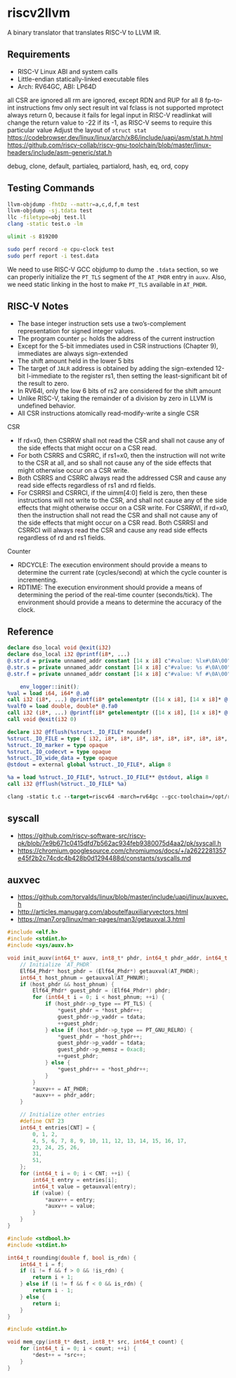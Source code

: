 # riscv2llvm

A binary translator that translates RISC-V to LLVM IR.

## Requirements

- RISC-V Linux ABI and system calls
- Little-endian statically-linked executable files
- Arch: RV64GC, ABI: LP64D

all CSR are ignored
all rm are ignored, except RDN and RUP for all 8 fp-to-int instructions
fmv only sect result int val
fclass is not supported
mprotect always return 0, because it fails for legal input in RISC-V
readlinkat will change the return value to -22 if its -1, as RISC-V seems to require this particular value
Adjust the layout of `struct stat`
    https://codebrowser.dev/linux/linux/arch/x86/include/uapi/asm/stat.h.html
    https://github.com/riscv-collab/riscv-gnu-toolchain/blob/master/linux-headers/include/asm-generic/stat.h

debug, clone, default, partialeq, partialord, hash, eq, ord, copy

## Testing Commands

``` Bash
llvm-objdump -fhtDz --mattr=a,c,d,f,m test
llvm-objdump -sj.tdata test
llc -filetype=obj test.ll
clang -static test.o -lm

ulimit -s 819200

sudo perf record -e cpu-clock test
sudo perf report -i test.data
```

We need to use RISC-V GCC objdump to dump the `.tdata` section, so we can properly initialize the `PT_TLS` segment of the `AT_PHDR` entry in `auxv`. Also, we need static linking in the host to make `PT_TLS` available in `AT_PHDR`.



## RISC-V Notes

- The base integer instruction sets use a two’s-complement representation for signed integer values.
- The program counter `pc` holds the address of the current instruction
- Except for the 5-bit immediates used in CSR instructions (Chapter 9), immediates are always sign-extended
- The shift amount held in the lower 5 bits
- The target of `JALR` address is obtained by adding the sign-extended 12-bit I-immediate to the register rs1, then setting the least-significant bit of the result to zero.
- In RV64I, only the low 6 bits of rs2 are considered for the shift amount
- Unlike RISC-V, taking the remainder of a division by zero in LLVM is undefined behavior.
- All CSR instructions atomically read-modify-write a single CSR

CSR
- If rd=x0, then CSRRW shall not read the CSR and shall not cause any of the side effects that might occur on a CSR read.
- For both CSRRS and CSRRC, if rs1=x0, then the instruction will not write to the CSR at all, and so shall not cause any of the side effects that might otherwise occur on a CSR write.
- Both CSRRS and CSRRC always read the addressed CSR and cause any read side effects regardless of rs1 and rd fields.
-  For CSRRSI and CSRRCI, if the uimm[4:0] field is zero, then these instructions will not write to the CSR, and shall not cause any of the side effects that might otherwise occur on a CSR write. For CSRRWI, if rd=x0, then the instruction shall not read the CSR and shall not cause any of the side effects that might occur on a CSR read. Both CSRRSI and CSRRCI will always read the CSR and cause any read side effects regardless of rd and rs1 fields.

Counter
- RDCYCLE: The execution environment should provide a means to determine the current rate (cycles/second) at which the cycle counter is incrementing.
- RDTIME: The execution environment should provide a means of determining the period of the real-time counter (seconds/tick). The environment should provide a means to determine the accuracy of the clock.

## Reference

``` llvm
declare dso_local void @exit(i32)
declare dso_local i32 @printf(i8*, ...)
@.str.d = private unnamed_addr constant [14 x i8] c"#value: %lx#\0A\00", align 1
@.str.s = private unnamed_addr constant [14 x i8] c"#value: %s #\0A\00", align 1
@.str.f = private unnamed_addr constant [14 x i8] c"#value: %f #\0A\00", align 1

    env_logger::init();
%val = load i64, i64* @.a0
call i32 (i8*, ...) @printf(i8* getelementptr ([14 x i8], [14 x i8]* @.str.d, i64 0, i64 0), i64 %val)
%valf0 = load double, double* @.fa0
call i32 (i8*, ...) @printf(i8* getelementptr ([14 x i8], [14 x i8]* @.str.f, i64 0, i64 0), double %valf0)
call void @exit(i32 0)

declare i32 @fflush(%struct._IO_FILE* noundef)
%struct._IO_FILE = type { i32, i8*, i8*, i8*, i8*, i8*, i8*, i8*, i8*, i8*, i8*, i8*, %struct._IO_marker*, %struct._IO_FILE*, i32, i32, i64, i16, i8, [1 x i8], i8*, i64, %struct._IO_codecvt*, %struct._IO_wide_data*, %struct._IO_FILE*, i8*, i64, i32, [20 x i8] }
%struct._IO_marker = type opaque
%struct._IO_codecvt = type opaque
%struct._IO_wide_data = type opaque
@stdout = external global %struct._IO_FILE*, align 8

%a = load %struct._IO_FILE*, %struct._IO_FILE** @stdout, align 8
call i32 @fflush(%struct._IO_FILE* %a)

clang -static t.c --target=riscv64 -march=rv64gc --gcc-toolchain=/opt/riscv64-elf-ubuntu-20.04-nightly-2022.06.10-nightly --sysroot=/opt/riscv64-elf-ubuntu-20.04-nightly-2022.06.10-nightly/riscv64-unknown-elf
```

## syscall

- <https://github.com/riscv-software-src/riscv-pk/blob/7e9b671c0415dfd7b562ac934feb9380075d4aa2/pk/syscall.h>
- <https://chromium.googlesource.com/chromiumos/docs/+/a2622281357e45f2b2c74cdc4b428b0d1294488d/constants/syscalls.md>

## auxvec

- <https://github.com/torvalds/linux/blob/master/include/uapi/linux/auxvec.h>
- <http://articles.manugarg.com/aboutelfauxiliaryvectors.html>
- <https://man7.org/linux/man-pages/man3/getauxval.3.html>

``` C
#include <elf.h>
#include <stdint.h>
#include <sys/auxv.h>

void init_auxv(int64_t* auxv, int8_t* phdr, int64_t phdr_addr, int64_t tdata) {
    // Initialize `AT_PHDR`
    Elf64_Phdr* host_phdr = (Elf64_Phdr*) getauxval(AT_PHDR);
    int64_t host_phnum = getauxval(AT_PHNUM);
    if (host_phdr && host_phnum) {
        Elf64_Phdr* guest_phdr = (Elf64_Phdr*) phdr;
        for (int64_t i = 0; i < host_phnum; ++i) {
            if (host_phdr->p_type == PT_TLS) {
                *guest_phdr = *host_phdr++;
                guest_phdr->p_vaddr = tdata;
                ++guest_phdr;
            } else if (host_phdr->p_type == PT_GNU_RELRO) {
                *guest_phdr = *host_phdr++;
                guest_phdr->p_vaddr = tdata;
                guest_phdr->p_memsz = 0xac8;
                ++guest_phdr;
            } else {
                *guest_phdr++ = *host_phdr++;
            }
        }
        *auxv++ = AT_PHDR;
        *auxv++ = phdr_addr;
    }

    // Initialize other entries
    #define CNT 23
    int64_t entries[CNT] = {
        0, 1, 2,
        4, 5, 6, 7, 8, 9, 10, 11, 12, 13, 14, 15, 16, 17,
        23, 24, 25, 26,
        31,
        51,
    };
    for (int64_t i = 0; i < CNT; ++i) {
        int64_t entry = entries[i];
        int64_t value = getauxval(entry);
        if (value) {
            *auxv++ = entry;
            *auxv++ = value;
        }
    }
}
```

``` C
#include <stdbool.h>
#include <stdint.h>

int64_t rounding(double f, bool is_rdn) {
    int64_t i = f;
    if (i != f && f > 0 && !is_rdn) {
        return i + 1;
    } else if (i != f && f < 0 && is_rdn) {
        return i - 1;
    } else {
        return i;
    }
}
```


``` C
#include <stdint.h>

void mem_cpy(int8_t* dest, int8_t* src, int64_t count) {
    for (int64_t i = 0; i < count; ++i) {
        *dest++ = *src++;
    }
}
```